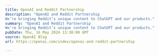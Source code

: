 ```yaml
---
title: OpenAI and Reddit Partnership
description: "OpenAI and Reddit Partnership 
We’re bringing Reddit’s unique content to ChatGPT and our products."
summary: "OpenAI and Reddit Partnership 
We’re bringing Reddit’s unique content to ChatGPT and our products."
pubDate: Thu, 16 May 2024 13:30:00 GMT
source: OpenAI Blog
url: https://openai.com/index/openai-and-reddit-partnership

---
```



